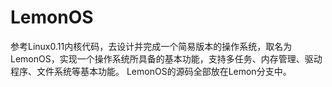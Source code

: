# LemonOS
参考Linux0.11内核代码，去设计并完成一个简易版本的操作系统，取名为LemonOS，实现一个操作系统所具备的基本功能，支持多任务、内存管理、驱动程序、文件系统等基本功能。
LemonOS的源码全部放在Lemon分支中。
